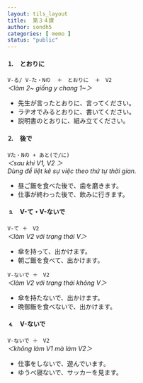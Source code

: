 ```yaml
---
layout: tils_layout
title:  第３４課
author: sondh5
categories: [ memo ]
status: "public"
---
```

#### ⒈　とおりに
`V-る/ V-た・Nの  ＋　とおりに  ＋　V2`  
*＜làm 2~ giống y chang 1~＞*

- 先生が言ったとおりに、言ってください。
- ラヂオでみるとおりに、書いてください。
- 説明書のとおりに、組み立てください。

#### ⒉　後で
`Vた・Nの + あと(で/に)`  
*＜sau khi V1, V2 ＞*  
*Dùng để liệt kê sự việc theo thứ tự thời gian.*

- 昼ご飯を食べた後で、歯を磨きます。
- 仕事が終わった後で、飲みに行きます。

#### ⒊　V-て・V-ないで
`V-て ＋　V2`  
*＜làm V2 với trạng thái V＞*

- 傘を持って、出かけます。
- 朝ご飯を食べて、出かけます。

`V-ないで ＋　V2`  
*＜làm V2 với trạng thái không V＞*

- 傘を持たないで、出かけます。
- 晩御飯を食べないで、出かけます。

#### ⒋　V-ないで
`V-ないで ＋　V2`  
*＜không làm V1 mà làm V2＞*

- 仕事をしないで、遊んでいます。
- ゆうべ寝ないで、サッカーを見ます。
